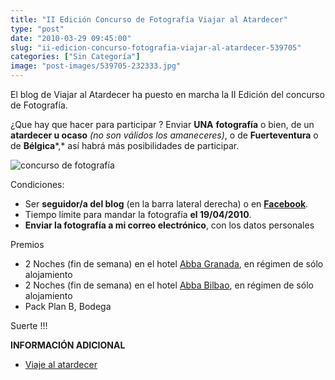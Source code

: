 ```yaml
---
title: "II Edición Concurso de Fotografía Viajar al Atardecer"
type: "post"
date: "2010-03-29 09:45:00"
slug: "ii-edicion-concurso-fotografia-viajar-al-atardecer-539705"
categories: ["Sin Categoría"]
image: "post-images/539705-232333.jpg"
---
```


 El blog de Viajar al Atardecer ha puesto en marcha la II Edición del concurso de Fotografía.

¿Que hay que hacer para participar ? Enviar **UNA** **fotografía** o bien, de un **atardecer u ocaso** *(no son válidos los amaneceres)*, o de **Fuerteventura** o de **Bélgica***,* así habrá más posibilidades de participar.

![concurso de fotografía](post-images/539705-232333.jpg "concurso de fotografía")

Condiciones:

- Ser **seguidor/a del blog** (en la barra lateral derecha) o en [**Facebook**](http://www.facebook.com/pages/Madrid/Un-Viaje-Al-Atardecer/127537817116?ref=ts).
- Tiempo límite para mandar la fotografía **el 19/04/2010**.
- **Enviar la fotografía a mi correo electrónico**, con los datos personales

Premios

- 2 Noches (fin de semana) en el hotel [Abba Granada](http://www.abbagranadahotel.com/), en régimen de sólo alojamiento
- 2 Noches (fin de semana) en el hotel [Abba Bilbao](http://www.abbaparquehotel.com/), en régimen de sólo alojamiento
- Pack Plan B, Bodega

Suerte !!!

**INFORMACIÓN ADICIONAL**

- [Viaje al atardecer](http://www.viajealatardecer.com/2010/03/ii-concurso.html)